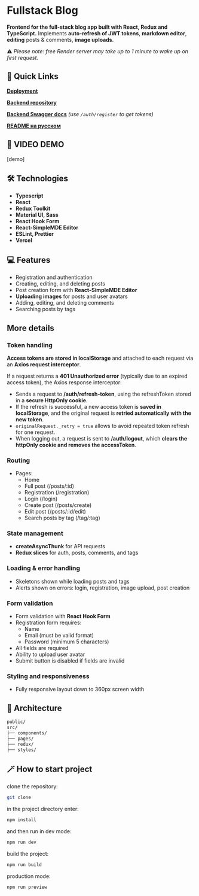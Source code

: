 # Fullstack Blog

**Frontend for the full-stack blog app built with React, Redux and TypeScript.** Implements **auto-refresh of JWT tokens**, **markdown editor**, **editing** posts & comments, **image uploads**.

⚠️ _Please note: free Render server may take up to 1 minute to wake up on first request._

## 🔗 Quick Links

[**Deployment**](https://blog-frontend-rho-bice.vercel.app/)

[**Backend repository**](https://github.com/TatyanaZakiryanova/blog-backend-prisma)

[**Backend Swagger docs**](https://blog-backend-prisma-sv62.onrender.com/api-docs/) _(use `/auth/register` to get tokens)_

[**README на русском**](./README.ru.md)

## 🎥 VIDEO DEMO

[demo]

## 🛠️ Technologies

- **Typescript**
- **React**
- **Redux Toolkit**
- **Material UI, Sass**
- **React Hook Form**
- **React-SimpleMDE Editor**
- **ESLint, Prettier**
- **Vercel**

## 💻 Features

- Registration and authentication
- Creating, editing, and deleting posts
- Post creation form with **React-SimpleMDE Editor**
- **Uploading images** for posts and user avatars
- Adding, editing, and deleting comments
- Searching posts by tags

## More details

### Token handling

**Access tokens are stored in localStorage** and attached to each request via an **Axios request interceptor**.

If a request returns a **401 Unauthorized error** (typically due to an expired access token), the Axios response interceptor:

- Sends a request to **/auth/refresh-token**, using the refreshToken stored in a **secure HttpOnly cookie**.
- If the refresh is successful, a new access token is **saved in localStorage**, and the original request is **retried automatically with the new token**.
- `originalRequest._retry = true` allows to avoid repeated token refresh for one request.
- When logging out, a request is sent to **/auth/logout**, which **clears the httpOnly cookie and removes the accessToken**.

### Routing

- Pages:
  - Home
  - Full post (/posts/:id)
  - Registration (/registration)
  - Login (/login)
  - Create post (/posts/create)
  - Edit post (/posts/:id/edit)
  - Search posts by tag (/tag/:tag)

### State management

- **createAsyncThunk** for API requests
- **Redux slices** for auth, posts, comments, and tags

### Loading & error handling

- Skeletons shown while loading posts and tags
- Alerts shown on errors: login, registration, image upload, post creation

### Form validation

- Form validation with **React Hook Form**
- Registration form requires:
  - Name
  - Email (must be valid format)
  - Password (minimum 5 characters)
- All fields are required
- Ability to upload user avatar
- Submit button is disabled if fields are invalid

### Styling and responsiveness

- Fully responsive layout down to 360px screen width

## 📁 Architecture

```bash
public/
src/
├── components/
├── pages/
├── redux/
├── styles/
```

## 🪄 How to start project

clone the repository:

```bash
git clone
```

in the project directory enter:

```bash
npm install
```

and then run in dev mode:

```bash
npm run dev
```

build the project:

```bash
npm run build
```

production mode:

```bash
npm run preview
```
